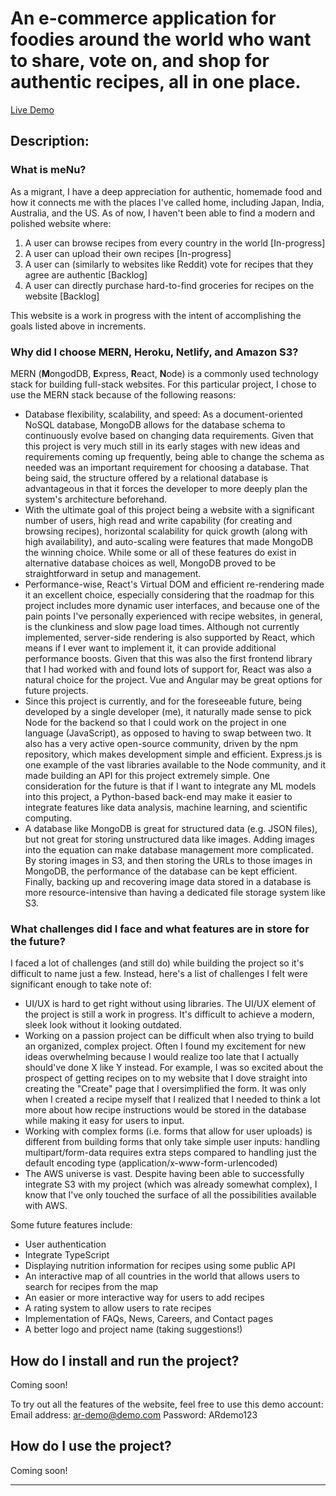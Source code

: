 # An e-commerce application for foodies around the world who want to share, vote on, and shop for authentic recipes, all in one place.

[Live Demo](https://menu-io.netlify.app/)

## Description:

### What is meNu?
As a migrant, I have a deep appreciation for authentic, homemade food and how it connects me with the places I've called home, including Japan, India, Australia, and the US. As of now, I haven't been able to find a modern and polished website where:
 1. A user can browse recipes from every country in the world [In-progress]
 2. A user can upload their own recipes [In-progress]
 3. A user can (similarly to websites like Reddit) vote for recipes that they agree are authentic [Backlog]
 4. A user can directly purchase hard-to-find groceries for recipes on the website [Backlog]

This website is a work in progress with the intent of accomplishing the goals listed above in increments. 

### Why did I choose MERN, Heroku, Netlify, and Amazon S3?

MERN (**M**ongodDB, **E**xpress, **R**eact, **N**ode) is a commonly used technology stack for building full-stack websites. For this particular project, I chose to use the MERN stack because of the following reasons:

- Database flexibility, scalability, and speed: As a document-oriented NoSQL database, MongoDB allows for the database schema to continuously evolve based on changing data requirements. Given that this project is very much still in its early stages with new ideas and requirements coming up frequently, being able to change the schema as needed was an important requirement for choosing a database. That being said, the structure offered by a relational database is advantageous in that it forces the developer to more deeply plan the system's architecture beforehand. 
- With the ultimate goal of this project being a website with a significant number of users, high read and write capability (for creating and browsing recipes), horizontal scalability for quick growth (along with high availability), and auto-scaling were features that made MongoDB the winning choice. While some or all of these features do exist in alternative database choices as well, MongoDB proved to be straightforward in setup and management.
- Performance-wise, React's Virtual DOM and efficient re-rendering made it an excellent choice, especially considering that the roadmap for this project includes more dynamic user interfaces, and because one of the pain points I've personally experienced with recipe websites, in general, is the clunkiness and slow page load times. Although not currently implemented, server-side rendering is also supported by React, which means if I ever want to implement it, it can provide additional performance boosts. Given that this was also the first frontend library that I had worked with and found lots of support for, React was also a natural choice for the project. Vue and Angular may be great options for future projects.
- Since this project is currently, and for the foreseeable future, being developed by a single developer (me), it naturally made sense to pick Node for the backend so that I could work on the project in one language (JavaScript), as opposed to having to swap between two. It also has a very active open-source community, driven by the npm repository, which makes development simple and efficient. Express.js is one example of the vast libraries available to the Node community, and it made building an API for this project extremely simple. One consideration for the future is that if I want to integrate any ML models into this project, a Python-based back-end may make it easier to integrate features like data analysis, machine learning, and scientific computing. 
- A database like MongoDB is great for structured data (e.g. JSON files), but not great for storing unstructured data like images. Adding images into the equation can make database management more complicated. By storing images in S3, and then storing the URLs to those images in MongoDB, the performance of the database can be kept efficient. Finally, backing up and recovering image data stored in a database is more resource-intensive than having a dedicated file storage system like S3.

### What challenges did I face and what features are in store for the future?
I faced a lot of challenges (and still do) while building the project so it's difficult to name just a few. Instead, here's a list of challenges I felt were significant enough to take note of:
- UI/UX is hard to get right without using libraries. The UI/UX element of the project is still a work in progress. It's difficult to achieve a modern, sleek look without it looking outdated.
- Working on a passion project can be difficult when also trying to build an organized, complex project. Often I found my excitement for new ideas overwhelming because I would realize too late that I actually should've done X like Y instead. For example, I was so excited about the prospect of getting recipes on to my website that I dove straight into creating the "Create" page that I oversimplified the form. It was only when I created a recipe myself that I realized that I needed to think a lot more about how recipe instructions would be stored in the database while making it easy for users to input.
- Working with complex forms (i.e. forms that allow for user uploads) is different from building forms that only take simple user inputs: handling multipart/form-data requires extra steps compared to handling just the default encoding type (application/x-www-form-urlencoded)
- The AWS universe is vast. Despite having been able to successfully integrate S3 with my project (which was already somewhat complex), I know that I've only touched the surface of all the possibilities available with AWS.

Some future features include:
- User authentication
- Integrate TypeScript
- Displaying nutrition information for recipes using some public API
- An interactive map of all countries in the world that allows users to search for recipes from the map
- An easier or more interactive way for users to add recipes
- A rating system to allow users to rate recipes
- Implementation of FAQs, News, Careers, and Contact pages
- A better logo and project name (taking suggestions!)

## How do I install and run the project?
Coming soon!

To try out all the features of the website, feel free to use this demo account:
Email address: ar-demo@demo.com
Password: ARdemo123

## How do I use the project?
Coming soon!

------------------------------------------------------------------------------------
